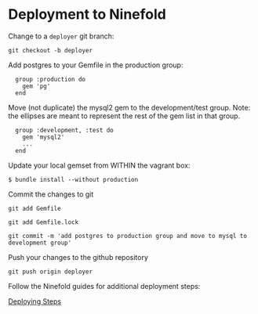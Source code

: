 # Deployment to Ninefold

Change to a `deployer` git branch:

` git checkout -b deployer `

Add postgres to your Gemfile in the production group:

```
  group :production do
    gem 'pg'
  end
```

Move (not duplicate) the mysql2 gem to the development/test group.  Note: the ellipses are meant to represent the rest of the gem list in that group.

```
  group :development, :test do
    gem 'mysql2'
    ...
  end
```

Update your local gemset from WITHIN the vagrant box:

` $ bundle install --without production `

Commit the changes to git

` git add Gemfile `

` git add Gemfile.lock `

` git commit -m 'add postgres to production group and move to mysql to development group' `

Push your changes to the github repository

` git push origin deployer `

Follow the Ninefold guides for additional deployment steps:

[Deploying Steps](https://help.ninefold.com/entries/22057914-How-to-Deploy-an-App)
